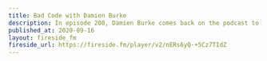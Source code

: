 ```yaml
---
title: Bad Code with Damien Burke
description: In episode 200, Damien Burke comes back on the podcast to talk about "good code" vs "bad code", his background in hypnosis, doing things the easy way, and distinctions between teaching and learning.
published_at: 2020-09-16
layout: fireside_fm
fireside_url: https://fireside.fm/player/v2/nERs6yQ-+5Cz7TIdZ
---
```

